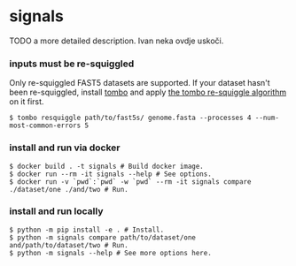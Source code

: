# signals

TODO a more detailed description. Ivan neka ovdje uskoči.

### inputs must be re-squiggled
Only re-squiggled FAST5 datasets are supported. If your dataset hasn't been
re-squiggled, install
[tombo](https://github.com/nanoporetech/tombo#getting-started) and apply [the
tombo re-squiggle
algorithm](https://nanoporetech.github.io/tombo/resquiggle.html) on it first.
```shell
$ tombo resquiggle path/to/fast5s/ genome.fasta --processes 4 --num-most-common-errors 5
```

### install and run via docker
```shell
$ docker build . -t signals # Build docker image.
$ docker run --rm -it signals --help # See options.
$ docker run -v `pwd`:`pwd` -w `pwd` --rm -it signals compare ./dataset/one ./and/two # Run.
```

### install and run locally
```shell
$ python -m pip install -e . # Install.
$ python -m signals compare path/to/dataset/one and/path/to/dataset/two # Run.
$ python -m signals --help # See more options here.
```
